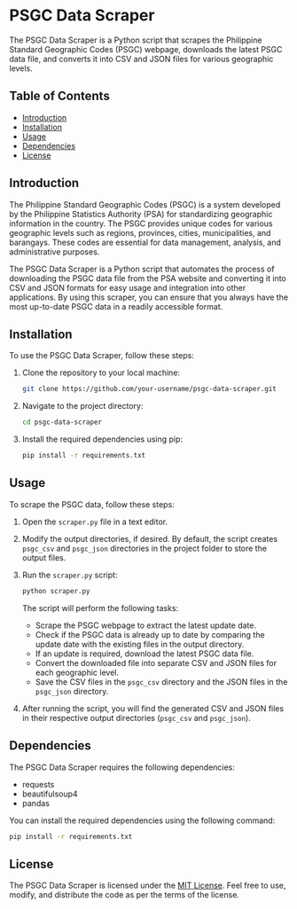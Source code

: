 # PSGC Data Scraper

The PSGC Data Scraper is a Python script that scrapes the Philippine Standard Geographic Codes (PSGC) webpage, downloads the latest PSGC data file, and converts it into CSV and JSON files for various geographic levels.

## Table of Contents

- [Introduction](#introduction)
- [Installation](#installation)
- [Usage](#usage)
- [Dependencies](#dependencies)
- [License](#license)

## Introduction

The Philippine Standard Geographic Codes (PSGC) is a system developed by the Philippine Statistics Authority (PSA) for standardizing geographic information in the country. The PSGC provides unique codes for various geographic levels such as regions, provinces, cities, municipalities, and barangays. These codes are essential for data management, analysis, and administrative purposes.

The PSGC Data Scraper is a Python script that automates the process of downloading the PSGC data file from the PSA website and converting it into CSV and JSON formats for easy usage and integration into other applications. By using this scraper, you can ensure that you always have the most up-to-date PSGC data in a readily accessible format.

## Installation

To use the PSGC Data Scraper, follow these steps:

1. Clone the repository to your local machine:

   ```bash
   git clone https://github.com/your-username/psgc-data-scraper.git
   ```

2. Navigate to the project directory:

   ```bash
   cd psgc-data-scraper
   ```

3. Install the required dependencies using pip:

   ```bash
   pip install -r requirements.txt
   ```

## Usage

To scrape the PSGC data, follow these steps:

1. Open the `scraper.py` file in a text editor.

2. Modify the output directories, if desired. By default, the script creates `psgc_csv` and `psgc_json` directories in the project folder to store the output files.

3. Run the `scraper.py` script:

   ```bash
   python scraper.py
   ```

   The script will perform the following tasks:
   
   - Scrape the PSGC webpage to extract the latest update date.
   - Check if the PSGC data is already up to date by comparing the update date with the existing files in the output directory.
   - If an update is required, download the latest PSGC data file.
   - Convert the downloaded file into separate CSV and JSON files for each geographic level.
   - Save the CSV files in the `psgc_csv` directory and the JSON files in the `psgc_json` directory.

4. After running the script, you will find the generated CSV and JSON files in their respective output directories (`psgc_csv` and `psgc_json`).

## Dependencies

The PSGC Data Scraper requires the following dependencies:

- requests
- beautifulsoup4
- pandas

You can install the required dependencies using the following command:

```bash
pip install -r requirements.txt
```

## License

The PSGC Data Scraper is licensed under the [MIT License](LICENSE). Feel free to use, modify, and distribute the code as per the terms of the license.
